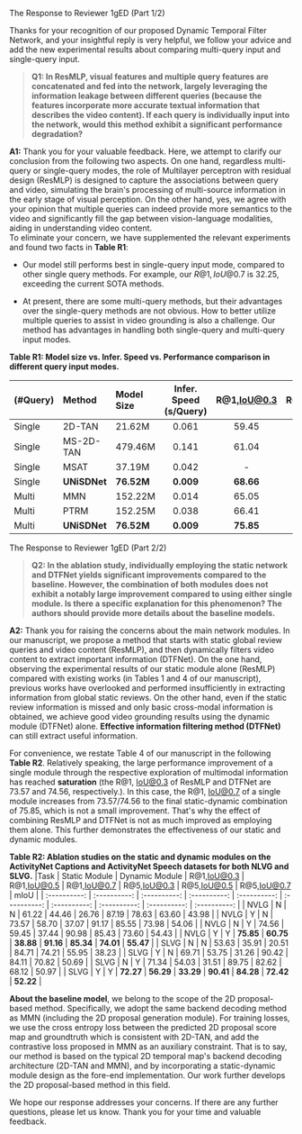 The Response to Reviewer 1gED (Part 1/2)

Thanks for your recognition of our proposed Dynamic Temporal Filter Network, and your insightful reply is very helpful, we follow your advice and add the new experimental results about comparing multi-query input and single-query input.

> **Q1: In ResMLP, visual features and multiple query features are concatenated and fed into the network, largely leveraging the information leakage between different queries (because the features incorporate more accurate textual information that describes the video content). If each query is individually input into the network, would this method exhibit a significant performance degradation?**

**A1:** Thank you for your valuable feedback. Here, we attempt to clarify our conclusion from the following two aspects. On one hand, regardless multi-query or single-query modes, the role of Multilayer perceptron with residual design (ResMLP) is designed to capture the associations between query and video, simulating the brain's processing of multi-source information in the early stage of visual perception. On the other hand, yes, we agree with your opinion that multiple queries can indeed provide more semantics to the video and significantly fill the gap between vision-language modalities, aiding in understanding video content.  
To eliminate your concern, we have supplemented the relevant experiments and found two facts in **Table R1**:

- Our model still performs best in single-query input mode, compared to other single query methods. For example, our $R@1, IoU@0.7$ is 32.25, exceeding the current SOTA methods.

- At present, there are some multi-query methods, but their advantages over the single-query methods are not obvious. How to better utilize multiple queries to assist in video grounding is also a challenge. Our method has advantages in handling both single-query and multi-query input modes. 

**Table R1: Model size vs. Infer. Speed vs. Performance comparison in different query input modes.**

|(#Query) | Method | Model Size | Infer. Speed (s/Query) | R@1,IoU@0.3 | R@1,IoU@0.5 | R@1,IoU@0.7  |  R@5,IoU@0.3 | R@5,IoU@0.5  | R@5,IoU@0.7 | mIoU  |
| :---------- | :---------- | :---------- | :----------: | :----------: | :----------: | :----------: | :----------: | :----------: | :----------: | :----------:| 
| Single | 2D-TAN  |  21.62M  |  0.061 | 59.45 | 44.51 | 26.54 | 85.53 | 77.13 | 61.96 | - |
| Single | MS-2D-TAN  | 479.46M  |  0.141 | 61.04 | 46.16 | 29.21 | 87.30 | 78.80 | 60.85 | - |
| Single | MSAT       |  37.19M  |  0.042 |   -   | 48.02 | 31.78 |   -   | 78.02 | 63.18 | - |
| Single |**UNiSDNet**|**76.52M**|**0.009** |**68.66**|**52.35**|**32.25**|**89.74**|**83.35**|**70.61**|**50.22**|
| Multi  | MMN       | 152.22M | 0.014 | 65.05 | 48.59 | 29.26 | 87.25 | 79.50 | 64.76 | - |
| Multi  | PTRM      | 152.25M | 0.038 | 66.41 | 50.44 | 31.18 |   -   |   -   |   -   | 47.68 |
| Multi  | **UNiSDNet**  |**76.52M**|**0.009**|**75.85**|**60.75**|**38.88**|**91.16**|**85.34**|**74.01**|**55.47**|


The Response to Reviewer 1gED (Part 2/2)

> **Q2: In the ablation study, individually employing the static network and DTFNet yields significant improvements compared to the baseline. However, the combination of both modules does not exhibit a notably large improvement compared to using either single module. Is there a specific explanation for this phenomenon? The authors should provide more details about the baseline models.**

**A2:** Thank you for raising the concerns about the main network modules. 
In our manuscript, we propose a method that starts with static global review queries and video content (ResMLP), and then dynamically filters video content to extract important information (DTFNet). 
On the one hand, observing the experimental results of our static module alone (ResMLP) compared with existing works (in Tables 1 and 4 of our manuscript), previous works have overlooked and performed insufficiently in extracting information from global static reviews.
On the other hand, even if the static review information is missed and only basic cross-modal information is obtained, we achieve good video grounding results using the dynamic module (DTFNet) alone. **Effective information filtering method (DTFNet)** can still extract useful information.

For convenience, we restate Table 4 of our manuscript in the following **Table R2**. Relatively speaking, the large performance improvement of a single module through the respective exploration of multimodal information has reached **saturation** (the R@1, IoU@0.3 of ResMLP and DTFNet are 73.57 and 74.56, respectively.). 
In this case, the R@1, IoU@0.7 of a single module increases from 73.57/74.56 to the final static-dynamic combination of 75.85, which is not a small improvement. 
That's why the effect of combining ResMLP and DTFNet is not as much improved as employing them alone.
This further demonstrates the effectiveness of our static and dynamic modules. 

**Table R2: Ablation studies on the static and dynamic modules on the ActivityNet Captions and ActivityNet Speech datasets for both NLVG and SLVG.**
|Task | Static Module | Dynamic Module | R@1,IoU@0.3 | R@1,IoU@0.5 | R@1,IoU@0.7  |  R@5,IoU@0.3 | R@5,IoU@0.5  | R@5,IoU@0.7 | mIoU  |
| :----------: | :----------: | :----------: | :----------: | :----------: | :----------: | :----------: | :----------: | :----------: | :----------: |
| NVLG | N | N | 61.22 | 44.46 | 26.76 | 87.19 | 78.63 | 63.60 | 43.98 |
| NVLG | Y | N | 73.57 | 58.70 | 37.07 | 91.17 | 85.55 | 73.98 | 54.06 |
| NVLG | N | Y | 74.56 | 59.45 | 37.44 | 90.98 | 85.43 | 73.60 | 54.43 |
| NVLG | Y | Y | **75.85** | **60.75** | **38.88** | **91.16** | **85.34** | **74.01** | **55.47** |
| SLVG | N | N | 53.63 | 35.91 | 20.51 | 84.71 | 74.21 | 55.95 | 38.23 |
| SLVG | Y | N | 69.71 | 53.75 | 31.26 | 90.42 | 84.11 | 70.82 | 50.69 |
| SLVG | N | Y | 71.34 | 54.03 | 31.51 | 89.75 | 82.62 | 68.12 | 50.97 |
| SLVG | Y | Y | **72.27** | **56.29** | **33.29** | **90.41** | **84.28** | **72.42** | **52.22** |


**About the baseline model**, we belong to the scope of the 2D proposal-based method. Specifically, we adopt the same backend decoding method as MMN (including the 2D proposal generation module). For training losses, we use the cross entropy loss between the predicted 2D proposal score map and groundtruth which is consistent with 2D-TAN, and add the contrastive loss proposed in MMN as an auxiliary constraint. That is to say, our method is based on the typical 2D temporal map's backend decoding architecture (2D-TAN and MMN), and by incorporating a static-dynamic module design as the fore-end implementation. 
Our work further develops the 2D proposal-based method in this field. 

We hope our response addresses your concerns. If there are any further questions, please let us know. Thank you for your time and valuable feedback. 


